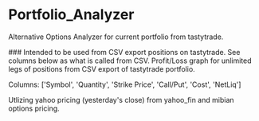 # Portfolio_Analyzer
Alternative Options Analyzer for current portfolio from tastytrade.

\### Intended to be used from CSV export positions on tastytrade.  See columns below as what is called from CSV.
Profit/Loss graph for unlimited legs of positions from CSV export of tastytrade portfolio.

Columns: ['Symbol', 'Quantity', 'Strike Price', 'Call/Put', 'Cost', 'NetLiq']


Utlizing yahoo pricing (yesterday's close) from yahoo_fin and mibian options pricing.
